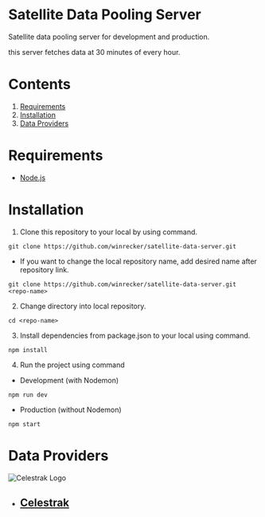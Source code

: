 # Satellite Data Pooling Server
Satellite data pooling server for development and production.

this server fetches data at 30 minutes of every hour.

# Contents

1. [Requirements](#requirements)
2. [Installation](#installation)
3. [Data Providers](#data-providers)

# Requirements

* [Node.js](https://nodejs.org/)

# Installation

1. Clone this repository to your local by using command.
```
git clone https://github.com/winrecker/satellite-data-server.git
```
* If you want to change the local repository name, add desired name after repository link.
```
git clone https://github.com/winrecker/satellite-data-server.git <repo-name>
```
2. Change directory into local repository.
```
cd <repo-name>
```
3. Install dependencies from package.json to your local using command.
```
npm install
```
4. Run the project using command
* Development (with Nodemon)
```
npm run dev
```
* Production (without Nodemon)
```
npm start
```

# Data Providers

![Celestrak Logo](https://celestrak.org/images/CT-logo-lg-horz-1600x550TM.png)
* ## [Celestrak](https://celestrak.org)